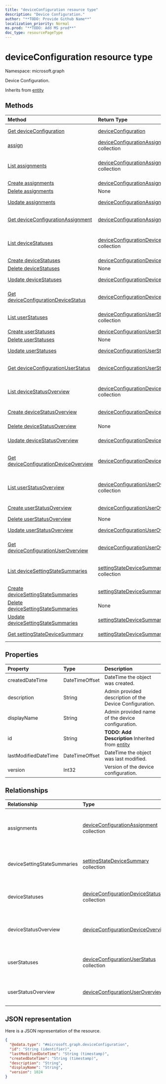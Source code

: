 ```yaml
---
title: "deviceConfiguration resource type"
description: "Device Configuration."
author: "**TODO: Provide Github Name**"
localization_priority: Normal
ms.prod: "**TODO: Add MS prod**"
doc_type: resourcePageType
---
```


# deviceConfiguration resource type


Namespace: microsoft.graph

Device Configuration.


Inherits from [entity](../resources/entity.md)

## Methods
|Method|Return Type|Description|
|:---|:---|:---|
|[Get deviceConfiguration](../api/deviceconfiguration-get.md)|[deviceConfiguration](../resources/deviceconfiguration.md)|Read properties and relationships of a [deviceConfiguration](../resources/deviceconfiguration.md) object.|
|[assign](../api/deviceconfiguration-assign.md)|[deviceConfigurationAssignment](../resources/deviceconfigurationassignment.md) collection|**TODO: Add Description**|
|[List assignments](../api/deviceconfiguration-list-assignments.md)|[deviceConfigurationAssignment](../resources/deviceconfigurationassignment.md) collection|Get the deviceConfigurationAssignments from the assignments navigation property.|
|[Create assignments](../api/deviceconfiguration-post-assignments.md)|[deviceConfigurationAssignment](../resources/deviceconfigurationassignment.md)|Create a new assignments object.|
|[Delete assignments](../api/deviceconfiguration-delete-assignments.md)|None|Delete an assignments object.|
|[Update assignments](../api/deviceconfiguration-update-assignments.md)|[deviceConfigurationAssignment](../resources/deviceconfigurationassignment.md)|Update the properties of an assignments object.|
|[Get deviceConfigurationAssignment](../api/deviceconfigurationassignment-get.md)|[deviceConfigurationAssignment](../resources/deviceconfigurationassignment.md)|Read properties and relationships of a [deviceConfigurationAssignment](../resources/deviceconfigurationassignment.md) object.|
|[List deviceStatuses](../api/deviceconfiguration-list-devicestatuses.md)|[deviceConfigurationDeviceStatus](../resources/deviceconfigurationdevicestatus.md) collection|Get the deviceConfigurationDeviceStatus from the deviceStatuses navigation property.|
|[Create deviceStatuses](../api/deviceconfiguration-post-devicestatuses.md)|[deviceConfigurationDeviceStatus](../resources/deviceconfigurationdevicestatus.md)|Create a new deviceStatuses object.|
|[Delete deviceStatuses](../api/deviceconfiguration-delete-devicestatuses.md)|None|Delete a deviceStatuses object.|
|[Update deviceStatuses](../api/deviceconfiguration-update-devicestatuses.md)|[deviceConfigurationDeviceStatus](../resources/deviceconfigurationdevicestatus.md)|Update the properties of a deviceStatuses object.|
|[Get deviceConfigurationDeviceStatus](../api/deviceconfigurationdevicestatus-get.md)|[deviceConfigurationDeviceStatus](../resources/deviceconfigurationdevicestatus.md)|Read properties and relationships of a [deviceConfigurationDeviceStatus](../resources/deviceconfigurationdevicestatus.md) object.|
|[List userStatuses](../api/deviceconfiguration-list-userstatuses.md)|[deviceConfigurationUserStatus](../resources/deviceconfigurationuserstatus.md) collection|Get the deviceConfigurationUserStatus from the userStatuses navigation property.|
|[Create userStatuses](../api/deviceconfiguration-post-userstatuses.md)|[deviceConfigurationUserStatus](../resources/deviceconfigurationuserstatus.md)|Create a new userStatuses object.|
|[Delete userStatuses](../api/deviceconfiguration-delete-userstatuses.md)|None|Delete an userStatuses object.|
|[Update userStatuses](../api/deviceconfiguration-update-userstatuses.md)|[deviceConfigurationUserStatus](../resources/deviceconfigurationuserstatus.md)|Update the properties of an userStatuses object.|
|[Get deviceConfigurationUserStatus](../api/deviceconfigurationuserstatus-get.md)|[deviceConfigurationUserStatus](../resources/deviceconfigurationuserstatus.md)|Read properties and relationships of a [deviceConfigurationUserStatus](../resources/deviceconfigurationuserstatus.md) object.|
|[List deviceStatusOverview](../api/deviceconfiguration-list-devicestatusoverview.md)|[deviceConfigurationDeviceOverview](../resources/deviceconfigurationdeviceoverview.md) collection|Get the deviceConfigurationDeviceOverviews from the deviceStatusOverview navigation property.|
|[Create deviceStatusOverview](../api/deviceconfiguration-post-devicestatusoverview.md)|[deviceConfigurationDeviceOverview](../resources/deviceconfigurationdeviceoverview.md)|Create a new deviceStatusOverview object.|
|[Delete deviceStatusOverview](../api/deviceconfiguration-delete-devicestatusoverview.md)|None|Delete a deviceStatusOverview object.|
|[Update deviceStatusOverview](../api/deviceconfiguration-update-devicestatusoverview.md)|[deviceConfigurationDeviceOverview](../resources/deviceconfigurationdeviceoverview.md)|Update the properties of a deviceStatusOverview object.|
|[Get deviceConfigurationDeviceOverview](../api/deviceconfigurationdeviceoverview-get.md)|[deviceConfigurationDeviceOverview](../resources/deviceconfigurationdeviceoverview.md)|Read properties and relationships of a [deviceConfigurationDeviceOverview](../resources/deviceconfigurationdeviceoverview.md) object.|
|[List userStatusOverview](../api/deviceconfiguration-list-userstatusoverview.md)|[deviceConfigurationUserOverview](../resources/deviceconfigurationuseroverview.md) collection|Get the deviceConfigurationUserOverviews from the userStatusOverview navigation property.|
|[Create userStatusOverview](../api/deviceconfiguration-post-userstatusoverview.md)|[deviceConfigurationUserOverview](../resources/deviceconfigurationuseroverview.md)|Create a new userStatusOverview object.|
|[Delete userStatusOverview](../api/deviceconfiguration-delete-userstatusoverview.md)|None|Delete an userStatusOverview object.|
|[Update userStatusOverview](../api/deviceconfiguration-update-userstatusoverview.md)|[deviceConfigurationUserOverview](../resources/deviceconfigurationuseroverview.md)|Update the properties of an userStatusOverview object.|
|[Get deviceConfigurationUserOverview](../api/deviceconfigurationuseroverview-get.md)|[deviceConfigurationUserOverview](../resources/deviceconfigurationuseroverview.md)|Read properties and relationships of a [deviceConfigurationUserOverview](../resources/deviceconfigurationuseroverview.md) object.|
|[List deviceSettingStateSummaries](../api/deviceconfiguration-list-devicesettingstatesummaries.md)|[settingStateDeviceSummary](../resources/settingstatedevicesummary.md) collection|Get the settingStateDeviceSummaries from the deviceSettingStateSummaries navigation property.|
|[Create deviceSettingStateSummaries](../api/deviceconfiguration-post-devicesettingstatesummaries.md)|[settingStateDeviceSummary](../resources/settingstatedevicesummary.md)|Create a new deviceSettingStateSummaries object.|
|[Delete deviceSettingStateSummaries](../api/deviceconfiguration-delete-devicesettingstatesummaries.md)|None|Delete a deviceSettingStateSummaries object.|
|[Update deviceSettingStateSummaries](../api/deviceconfiguration-update-devicesettingstatesummaries.md)|[settingStateDeviceSummary](../resources/settingstatedevicesummary.md)|Update the properties of a deviceSettingStateSummaries object.|
|[Get settingStateDeviceSummary](../api/settingstatedevicesummary-get.md)|[settingStateDeviceSummary](../resources/settingstatedevicesummary.md)|Read properties and relationships of a [settingStateDeviceSummary](../resources/settingstatedevicesummary.md) object.|

## Properties
|Property|Type|Description|
|:---|:---|:---|
|createdDateTime|DateTimeOffset|DateTime the object was created.|
|description|String|Admin provided description of the Device Configuration.|
|displayName|String|Admin provided name of the device configuration.|
|id|String|**TODO: Add Description** Inherited from [entity](../resources/entity.md)|
|lastModifiedDateTime|DateTimeOffset|DateTime the object was last modified.|
|version|Int32|Version of the device configuration.|

## Relationships
|Relationship|Type|Description|
|:---|:---|:---|
|assignments|[deviceConfigurationAssignment](../resources/deviceconfigurationassignment.md) collection|The list of assignments for the device configuration profile.|
|deviceSettingStateSummaries|[settingStateDeviceSummary](../resources/settingstatedevicesummary.md) collection|Device Configuration Setting State Device Summary|
|deviceStatuses|[deviceConfigurationDeviceStatus](../resources/deviceconfigurationdevicestatus.md) collection|Device configuration installation status by device.|
|deviceStatusOverview|[deviceConfigurationDeviceOverview](../resources/deviceconfigurationdeviceoverview.md)|Device Configuration devices status overview|
|userStatuses|[deviceConfigurationUserStatus](../resources/deviceconfigurationuserstatus.md) collection|Device configuration installation status by user.|
|userStatusOverview|[deviceConfigurationUserOverview](../resources/deviceconfigurationuseroverview.md)|Device Configuration users status overview|

## JSON representation
Here is a JSON representation of the resource.
<!-- {
  "blockType": "resource",
  "keyProperty": "id",
  "@odata.type": "microsoft.graph.deviceConfiguration",
  "baseType": "microsoft.graph.entity",
  "openType": false
}
-->
``` json
{
  "@odata.type": "#microsoft.graph.deviceConfiguration",
  "id": "String (identifier)",
  "lastModifiedDateTime": "String (timestamp)",
  "createdDateTime": "String (timestamp)",
  "description": "String",
  "displayName": "String",
  "version": 1024
}
```

